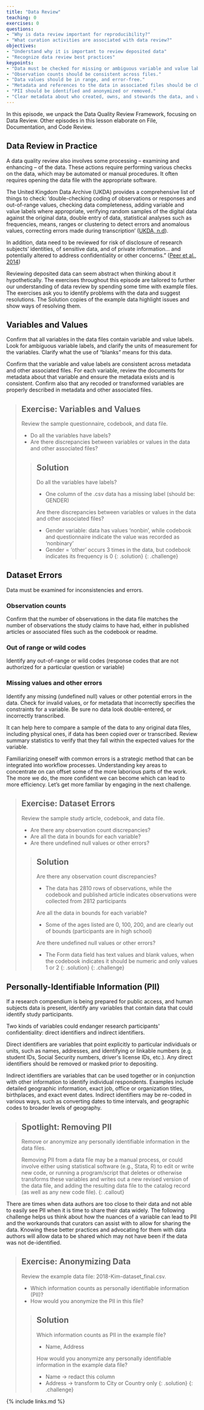 ```yaml
---
title: "Data Review"
teaching: 0
exercises: 0
questions:
- "Why is data review important for reproducibility?"
- "What curation activities are associated with data review?"
objectives:
- "Understand why it is important to review deposited data"
- "Recognize data review best practices"
keypoints:
- "Data must be checked for missing or ambiguous variable and value labels."
- "Observation counts should be consistent across files."
- "Data values should be in range, and error-free."
- "Metadata and references to the data in associated files should be checked for consistency and accuracy."
- "PII should be identified and anonymized or removed."
- "Clear metadata about who created, owns, and stewards the data, and what the licensing terms are for reuse, should be created."
---
```

In this episode, we unpack the Data Quality Review Framework, focusing on Data Review. Other episodes in this lesson elaborate on File, Documentation, and Code Review.

## Data Review in Practice

A data quality review also involves some processing – examining and enhancing – of the data. These actions require performing various checks on the data, which may be automated or manual procedures. It often requires opening the data file with the appropriate software.

The United Kingdom Data Archive (UKDA) provides a comprehensive list of things to check: ‘double-checking coding of observations or responses and out-of-range values, checking data completeness, adding variable and value labels where appropriate, verifying random samples of the digital data against the original data, double entry of data, statistical analyses such as frequencies, means, ranges or clustering to detect errors and anomalous values, correcting errors made during transcription’ ([UKDA, n.d]()). 

In addition, data need to be reviewed for risk of disclosure of research subjects’ identities, of sensitive data, and of private information… and potentially altered to address confidentiality or other concerns.” ([Peer et al., 2014](https://doi.org/10.2218/ijdc.v9i1.317))

Reviewing deposited data can seem abstract when thinking about it hypothetically. The exercises throughout this episode are tailored to further our understanding of data review by spending some time with example files. The exercises ask you to identify problems with the data and suggest resolutions. The Solution copies of the example data highlight issues and show ways of resolving them.

## Variables and Values

Confirm that all variables in the data files contain variable and value labels. Look for ambiguous variable labels, and clarify the units of measurement for the variables. Clarify what the use of “blanks” means for this data.

Confirm that the variable and value labels are consistent across metadata and other associated files. For each variable, review the documents for metadata about that variable and ensure the metadata exists and is consistent. Confirm also that any recoded or transformed variables are properly described in metadata and other associated files.

> ## Exercise: Variables and Values
>
> Review the sample questionnaire, codebook, and data file.
>
> - Do all the variables have labels?
> - Are there discrepancies between variables or values in the data and other associated files?
>
> > ## Solution
> >
> > Do all the variables have labels?
> > - One column of the .csv data has a missing label (should be: GENDER)
> > 
> > Are there discrepancies between variables or values in the data and other associated files?
> > - Gender variable: data has values ‘nonbin’, while codebook and questionnaire indicate the value was recorded as ‘nonbinary’ 
> > - Gender = ‘other’ occurs 3 times in the data, but codebook indicates its frequency is 0
> {: .solution}
{: .challenge}

## Dataset Errors

Data must be examined for inconsistencies and errors.

### Observation counts
Confirm that the number of observations in the data file matches the number of observations the study claims to have had, either in published articles or associated files such as the codebook or readme.

### Out of range or wild codes
Identify any out-of-range or wild codes (response codes that are not authorized for a particular question or variable)

### Missing values and other errors
Identify any missing (undefined null) values or other potential errors in the data. Check for invalid values, or for metadata that incorrectly specifies the constraints for a variable. Be sure no data look double-entered, or incorrectly transcribed.

It can help here to compare a sample of the data to any original data files, including physical ones, if data has been copied over or transcribed. Review summary statistics to verify that they fall within the expected values for the variable. 

Familiarizing oneself with common errors is a strategic method that can be integrated into workflow processes. Understanding key areas to concentrate on can offset some of the more laborious parts of the work. The more we do, the more confident we can become which can lead to more efficiency. Let’s get more familiar by engaging in the next challenge. 

> ## Exercise: Dataset Errors
>
> Review the sample study article, codebook, and data file.
>
> - Are there any observation count discrepancies?
> - Are all the data in bounds for each variable?
> - Are there undefined null values or other errors?
>
> > ## Solution
> >
> > Are there any observation count discrepancies?
> > - The data has 2810  rows of observations, while the codebook and published article indicates observations were collected from 2812 participants
> >
> > Are all the data in bounds for each variable?
> > - Some of the ages listed are 0, 100, 200, and are clearly out of bounds (participants are in high school)
> >
> > Are there undefined null values or other errors?
> > - The Form data field has text values and blank values, when the codebook indicates it should be numeric and only values 1 or 2
> {: .solution}
{: .challenge}

## Personally-Identifiable Information (PII)

If a research compendium is being prepared for public access, and human subjects data is present, identify any variables that contain data that could identify study participants.

Two kinds of variables could endanger research participants' confidentiality: direct identifiers and indirect identifiers.

Direct identifiers are variables that point explicitly to particular individuals or units, such as names, addresses, and identifying or linkable numbers (e.g. student IDs, Social Security numbers, driver's license IDs, etc.). Any direct identifiers should be removed or masked prior to depositing.

Indirect identifiers are variables that can be used together or in conjunction with other information to identify individual respondents. Examples include detailed geographic information, exact job, office or organization titles, birthplaces, and exact event dates. Indirect identifiers may be re-coded in various ways, such as converting dates to time intervals, and geographic codes to broader levels of geography.

> ## Spotlight: Removing PII
> Remove or anonymize any personally identifiable information in the data files. 
>
> Removing PII from a data file may be a manual process, or could involve either using statistical software (e.g., Stata, R) to edit or write new code, or running a program/script that deletes or otherwise transforms these variables and writes out a new revised version of the data file, and adding the resulting data file to the catalog record (as well as any new code file).
{: .callout}

There are times when data authors are too close to their data and not able to easily see PII when it is time to share their data widely. The following challenge helps us think about how the nuances of a variable can lead to PII and the workarounds that curators can assist with to allow for sharing the data. Knowing these better practices and advocating for  them with data authors will allow data to be shared which may not have been if the data was not de-identified.

> ## Exercise: Anonymizing Data
>
> Review the example data file: 2018-Kim-dataset_final.csv.
>
> - Which information counts as personally identifiable information (PII)?
> - How would you anonymize the PII in this file?
>
> > ## Solution
> >
> > Which information counts as PII in the example file?
> > - Name, Address
> >
> > How would you anonymize any personally identifiable information in the example data file?
> > - Name → redact this column
> > - Address → transform to City or Country only
> {: .solution}
{: .challenge}

{% include links.md %}